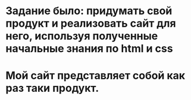 # Задание было: придумать свой продукт и реализовать сайт для него, используя полученные начальные знания по html и css
# Мой сайт представляет собой как раз таки продукт. 
